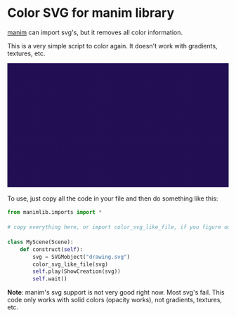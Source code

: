 # Color SVG for manim library

[manim](https://github.com/ManimCommunity/manim/) can import svg's, but it removes all color information. 

This is a very simple script to color again. It doesn't work with gradients, textures, etc.

![lowquality](dumbgif.gif "aaa")

To use, just copy all the code in your file and then do something like this:

```python
from manimlib.imports import *

# copy everything here, or import color_svg_like_file, if you figure out how.

class MyScene(Scene):
    def construct(self):
        svg = SVGMobject("drawing.svg")
        color_svg_like_file(svg)
        self.play(ShowCreation(svg))
        self.wait()
```

**Note**: manim's svg support is not very good right now. Most svg's fail. This code only works with solid colors (opacity works), not gradients, textures, etc.
